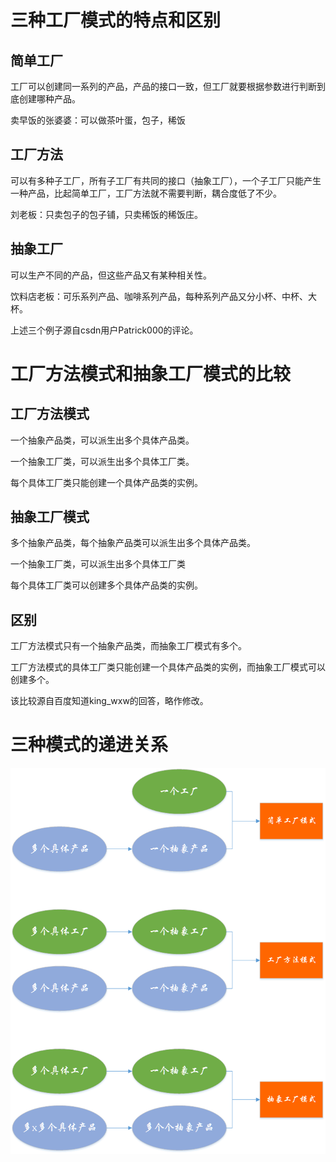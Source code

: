 # 三种工厂模式的特点和区别
## 简单工厂
工厂可以创建同一系列的产品，产品的接口一致，但工厂就要根据参数进行判断到底创建哪种产品。

卖早饭的张婆婆：可以做茶叶蛋，包子，稀饭

 

## 工厂方法
可以有多种子工厂，所有子工厂有共同的接口（抽象工厂），一个子工厂只能产生一种产品，比起简单工厂，工厂方法就不需要判断，耦合度低了不少。

刘老板：只卖包子的包子铺，只卖稀饭的稀饭庄。

 

## 抽象工厂
可以生产不同的产品，但这些产品又有某种相关性。

饮料店老板：可乐系列产品、咖啡系列产品，每种系列产品又分小杯、中杯、大杯。

上述三个例子源自csdn用户Patrick000的评论。

 

# 工厂方法模式和抽象工厂模式的比较
## 工厂方法模式

一个抽象产品类，可以派生出多个具体产品类。  

一个抽象工厂类，可以派生出多个具体工厂类。  

每个具体工厂类只能创建一个具体产品类的实例。

 

## 抽象工厂模式

多个抽象产品类，每个抽象产品类可以派生出多个具体产品类。

一个抽象工厂类，可以派生出多个具体工厂类

每个具体工厂类可以创建多个具体产品类的实例。

   

## 区别

工厂方法模式只有一个抽象产品类，而抽象工厂模式有多个。  

工厂方法模式的具体工厂类只能创建一个具体产品类的实例，而抽象工厂模式可以创建多个。

该比较源自百度知道king_wxw的回答，略作修改。

 

# 三种模式的递进关系
![](https://github.com/Sino-Snack/DesignPattern/blob/master/%E5%B7%A5%E5%8E%82%E6%A8%A1%E5%BC%8F/images/%E9%80%92%E8%BF%9B%E5%85%B3%E7%B3%BB.png)

